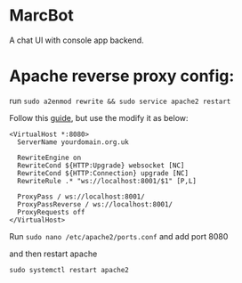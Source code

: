 # MarcBot
A chat UI with console app backend. 


# Apache reverse proxy config:

run
`sudo a2enmod rewrite && sudo service apache2 restart`

Follow this [guide](https://www.serverlab.ca/tutorials/linux/web-servers-linux/how-to-reverse-proxy-websockets-with-apache-2-4/), but use the modify it as below: 

```
<VirtualHost *:8080>
  ServerName yourdomain.org.uk

  RewriteEngine on
  RewriteCond ${HTTP:Upgrade} websocket [NC]
  RewriteCond ${HTTP:Connection} upgrade [NC]
  RewriteRule .* "ws://localhost:8001/$1" [P,L]

  ProxyPass / ws://localhost:8001/
  ProxyPassReverse / ws://localhost:8001/
  ProxyRequests off
</VirtualHost>
```

Run  `sudo nano /etc/apache2/ports.conf` and add port 8080

and then restart apache

`sudo systemctl restart apache2`